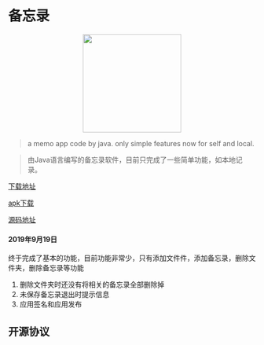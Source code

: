# 备忘录

<p align="center">
  <a href="https://github.com/xiaoniudadi/INote">
    <img src="images/ic_launcher.png" width="200px">
  </a>
</p>

> a memo app code by java. only simple features now for self and local.

> 由Java语言编写的备忘录软件，目前只完成了一些简单功能，如本地记录。

[下载地址]()

[apk下载](https://github.com/niupuyue/INote/blob/master/app/release/app-release.apk)

[源码地址]()

#### 2019年9月19日

终于完成了基本的功能，目前功能非常少，只有添加文件件，添加备忘录，删除文件夹，删除备忘录等功能
1. 删除文件夹时还没有将相关的备忘录全部删除掉
2. 未保存备忘录退出时提示信息
3. 应用签名和应用发布


## 开源协议

